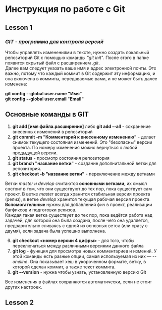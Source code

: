 # Инструкция по работе с Git
## Lesson 1
### *GIT - программа для контроля версий*
Чтобы управлять изменениями в тексте, нужно создать локальный репозиторий Git c помощью команды *"git init"*. После этого в папке появится скрытый файл с расширением *.git*.   
Далее вам следует указать ваше имя и адрес электронной почты. Это важно, потому что каждый коммит в Git содержит эту информацию, и она включена в коммиты, передаваемые вами, и не может быть далее изменена:

__git config --global user.name "Имя"__  
__git config --global user.email "Email"__
## Основные команды в GIT
1. __git add [имя файла.расширение]__ либо __git add --all__ - сохранение внесенных изменений в репозиторий
2. __git commit -m "Комментарий к внесенному изменению"__ - делает снимок текущего состояния изменений. Это "безопасны" версии проекта. По номеру изменения можно вернуться к любой предыдущей версии.  
3. __git status__ - просмотр состояния репозитория
4. __git branch "название ветки"__ - создание дополнитальной ветки для репозитория. 
5. __git checkout -b "название ветки"__ - переключение между ветками

Ветки *master и develop* считаются __основными ветками__, их смысл состоит в том, что они существуют до тех пор, пока существует сам проект. В ветке *master* всегда хранится стабильная версия проекта (релиз), в ветке *develop* хранится текущая рабочая версия проекта.   
__Вспомогательные__ нужны для добавлений фич в проект, реализации багфиксов и подготовки релизов.   
Каждая такая ветка существует до тех пор, пока ведётся работа над задачей, для которой она была создана, после чего она удаляется, предварительно сливаясь с одной из основных веток (или сразу с двумя), если задача была успешно выполнена.  

6. __git checkout <номер версии 4 цифры>__ - для того, чтобы переключаться между различными версиями данного файла
7. __git log__ - функция для просмотра новых комментариев и измений. У этой команды есть разные опции, самая используемая из них — *--oneline*. Она показывает хеш в укороченном формате, ветку, в которой сделан коммит, а также текст коммита.
8.  __git --version__ - нужна чтобы узнать, установленную версию Git

Все изменения в файлах сохраняются автоматически, если не стоит других настроек. 

## Lesson 2